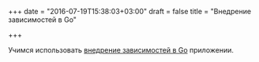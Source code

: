 +++
date = "2016-07-19T15:38:03+03:00"
draft = false
title = "Внедрение зависимостей в Go"

+++

<p>Учимся использовать <a href="https://appliedgo.net/di/">внедрение зависимостей в Go</a>&nbsp;приложении.</p>

